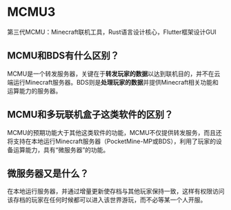 # MCMU3
第三代MCMU：Minecraft联机工具，Rust语言设计核心，Flutter框架设计GUI

## MCMU和BDS有什么区别？
MCMU是一个转发服务器，关键在于**转发玩家的数据**以达到联机目的，并不在云端运行Minecraft服务器。BDS则是**处理玩家的数据**并提供Minecraft相关功能和运算能力的服务器。

## MCMU和多玩联机盒子这类软件的区别？
MCMU的预期功能大于其他这类软件的功能，MCMU不仅提供转发服务，而且还将支持在本地运行Minecraft服务器（PocketMine-MP或BDS），利用了玩家的设备运算能力，具有“微服务器”的功能。

## 微服务器又是什么？
在本地运行服务器，并通过增量更新使存档与其他玩家保持一致，这样有权限访问该存档的玩家在任何时候都可以进入该世界游玩，而不必等某一个人开服。
